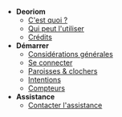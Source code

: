 <!-- docs/_sidebar.md -->

- **Deoriom**
  - [C'est quoi ?](/cest_quoi)
  - [Qui peut l'utiliser](/qui_peut_utiliser)
  - [Crédits](/credits)
- **Démarrer**
  - [Considérations générales](/considerations_generales)
  - [Se connecter](/se_connecter)
  - [Paroisses & clochers](/paroisses_clochers)
  - [Intentions](/intentions)
  - [Compteurs](/compteurs)
- **Assistance**
	- [Contacter l'assistance](/contact_assistance)

	

